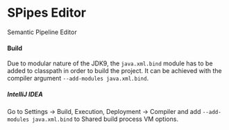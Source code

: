 # SPipes Editor
Semantic Pipeline Editor
#### Build
Due to modular nature of the JDK9, the `java.xml.bind`  module has to be added to classpath in order to build  the project. It can be achieved with the compiler argument `--add-modules java.xml.bind`.
##### IntelliJ IDEA
Go to Settings -> Build, Execution, Deployment -> Compiler and add `--add-modules java.xml.bind` to Shared build process VM options.